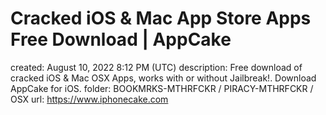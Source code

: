 # Cracked iOS & Mac App Store Apps Free Download | AppCake

created: August 10, 2022 8:12 PM (UTC)
description: Free download of cracked iOS & Mac OSX Apps, works with or without Jailbreak!. Download AppCake for iOS.
folder: BOOKMRKS-MTHRFCKR / PIRACY-MTHRFCKR / OSX
url: https://www.iphonecake.com